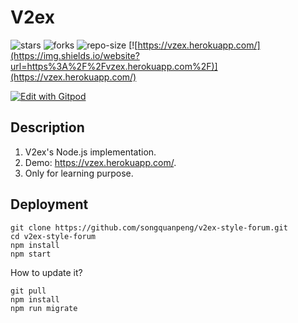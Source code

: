 # V2ex
![stars](https://img.shields.io/github/stars/songquanpeng/v2ex-style-forum) ![forks](https://img.shields.io/github/forks/songquanpeng/v2ex-style-forum) ![repo-size](https://img.shields.io/github/repo-size/songquanpeng/v2ex-style-forum) [![https://vzex.herokuapp.com/](https://img.shields.io/website?url=https%3A%2F%2Fvzex.herokuapp.com%2F)](https://vzex.herokuapp.com/)

[![Edit with Gitpod](https://gitpod.io/button/open-in-gitpod.svg)](https://gitpod.io/#https://github.com/songquanpeng/v2ex)
## Description
1. V2ex's Node.js implementation.
2. Demo: https://vzex.herokuapp.com/.
3. Only for learning purpose. 

## Deployment
```shell script
git clone https://github.com/songquanpeng/v2ex-style-forum.git
cd v2ex-style-forum
npm install
npm start
```

How to update it?
```shell script
git pull
npm install
npm run migrate
``` 
